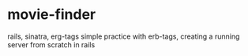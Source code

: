 # movie-finder
rails, sinatra, erg-tags
simple practice with erb-tags, creating a running server from scratch in rails
